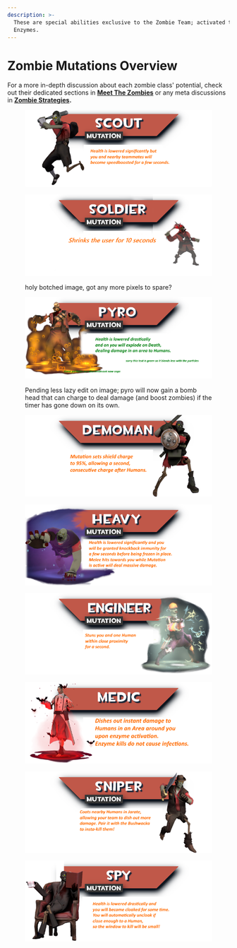 ```yaml
---
description: >-
  These are special abilities exclusive to the Zombie Team; activated through
  Enzymes.
---
```


# Zombie Mutations Overview

For a more in-depth discussion about each zombie class' potential, check out their dedicated sections in [**Meet The Zombies**](../../human-zombie-guides-stats-here/meet-the-zombies/) or any meta discussions in [**Zombie Strategies**](broken-reference)**.**

<figure><img src="../../.gitbook/assets/MTZ_Scout (1).png" alt=""><figcaption></figcaption></figure>

<figure><img src="../../.gitbook/assets/MTZ_Soldier.png" alt=""><figcaption><p>holy botched image, got any more pixels to spare?</p></figcaption></figure>

<figure><img src="../../.gitbook/assets/MTZ_Pyro.png" alt=""><figcaption><p>Pending less lazy edit on image; pyro will now gain a bomb head that can charge to deal damage (and boost zombies) if the timer has gone down on its own.</p></figcaption></figure>

<figure><img src="../../.gitbook/assets/MTZ_Demoman (1).png" alt=""><figcaption></figcaption></figure>

<figure><img src="../../.gitbook/assets/MTZ_Heavy (1).png" alt=""><figcaption></figcaption></figure>

<figure><img src="../../.gitbook/assets/MTZ_Engineer.png" alt=""><figcaption></figcaption></figure>

<figure><img src="../../.gitbook/assets/MTZ_Medicnew.png" alt=""><figcaption></figcaption></figure>

<figure><img src="../../.gitbook/assets/MTZ_Sniper (1).png" alt=""><figcaption></figcaption></figure>

<figure><img src="../../.gitbook/assets/MTZ_Spy (1).png" alt=""><figcaption></figcaption></figure>
